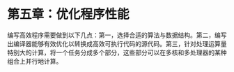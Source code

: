 # 第五章：优化程序性能

编写高效程序需要做到以下几点：第一，选择合适的算法与数据结构。第二，编写出编译器能够有效优化以转换成高效可执行代码的源代码。第三，针对处理运算量特别大的计算，将一个任务分成多个部分，这些部分可以在多核和多处理器的某种组合上并行地计算。